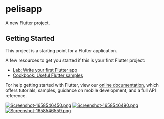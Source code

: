 # pelisapp

A new Flutter project.

## Getting Started

This project is a starting point for a Flutter application.

A few resources to get you started if this is your first Flutter project:

- [Lab: Write your first Flutter app](https://flutter.dev/docs/get-started/codelab)
- [Cookbook: Useful Flutter samples](https://flutter.dev/docs/cookbook)

For help getting started with Flutter, view our
[online documentation](https://flutter.dev/docs), which offers tutorials,
samples, guidance on mobile development, and a full API reference.

[![Screenshot-1658546450.png](https://i.postimg.cc/FHyVnGJG/Screenshot-1658546450.png)](https://postimg.cc/LJsPJtDZ)
[![Screenshot-1658546490.png](https://i.postimg.cc/WbR9WdHN/Screenshot-1658546490.png)](https://postimg.cc/Wtn6t1VC)
[![Screenshot-1658546559.png](https://i.postimg.cc/MH1Y2YFW/Screenshot-1658546559.png)](https://postimg.cc/bSNn11PM)

